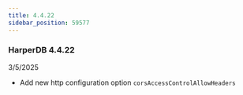 ```yaml
---
title: 4.4.22
sidebar_position: 59577
---
```


### HarperDB 4.4.22
3/5/2025

* Add new http configuration option `corsAccessControlAllowHeaders`